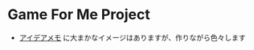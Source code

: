 # Game For Me Project

- [アイデアメモ](https://scrapbox.io/marco3jp/%E7%A7%81%E3%81%AE%E3%81%9F%E3%82%81%E3%81%AE%E3%82%B9%E3%83%88%E3%83%A9%E3%83%86%E3%82%B8%E3%83%BC%E3%82%B2%E3%83%BC%E3%83%A0%2F%E3%83%A1%E3%83%A2) に大まかなイメージはありますが、作りながら色々します